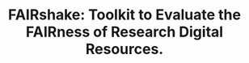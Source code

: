 ---
authors: Clarke DJB, Wang L, Jones A, Wojciechowicz ML, Torre D, Jagodnik KM, Jenkins
  SL, McQuilton P, Flamholz Z, Silverstein MC, Schilder BM, Robasky K, Castillo C,
  Idaszak R, Ahalt SC, Williams J, Schurer S, Cooper DJ, de Miranda Azevedo R, Klenk
  JA, Haendel MA, Nedzel J, Avillach P, Shimoyama ME, Harris RM, Gamble M, Poten R,
  Charbonneau AL, Larkin J, Brown CT, Bonazzi VR, Dumontier MJ, Sansone SA, Ma'ayan
  A
carousel: false
doi: 10.1016/j.cels.2019.09.011
featured: false
issue: '5'
journal: Cell systems
keywords: '["Online Systems", "Information Dissemination", "Health Resources", "Internet",
  "Humans"]'
landmark: false
layout: ../../layouts/Publication.astro
page: 417-421
pmcid: PMC7316196
pmid: 31677972
title: 'FAIRshake: Toolkit to Evaluate the FAIRness of Research Digital Resources.'
tool_id: 4b13395c-45b7-5911-b255-527934471945
volume: '9'
year: 2019
---